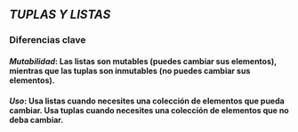 ## _TUPLAS Y LISTAS_
### Diferencias clave
#### _Mutabilidad_: Las listas son mutables (puedes cambiar sus elementos), mientras que las tuplas son inmutables (no puedes cambiar sus elementos).
#### _Uso_: Usa listas cuando necesites una colección de elementos que pueda cambiar. Usa tuplas cuando necesites una colección de elementos que no deba cambiar.
